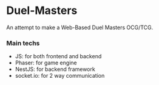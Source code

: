 # Duel-Masters
An attempt to make a Web-Based Duel Masters OCG/TCG.

### Main techs
- JS: for both frontend and backend
- Phaser: for game engine
- NestJS: for backend framework
- socket.io: for 2 way communication
